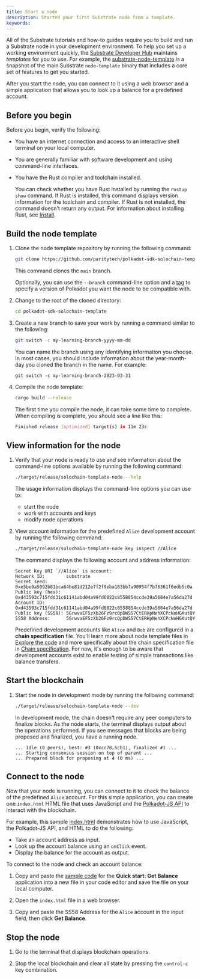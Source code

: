 ```yaml
---
title: Start a node
description: Started your first Substrate node from a template.
keywords:
---
```


All of the Substrate tutorials and how-to guides require you to build and run a Substrate node in your development environment.
To help you set up a working environment quickly, the [Substrate Developer Hub](https://github.com/substrate-developer-hub/) maintains _templates_ for you to use.
For example, the [substrate-node-template](https://github.com/substrate-developer-hub/substrate-node-template/tags/) is a snapshot of the main Substrate `node-template` binary that includes a core set of features to get you started.

After you start the node, you can connect to it using a web browser and a simple application that allows you to look up a balance for a predefined account.

## Before you begin

Before you begin, verify the following:

- You have an internet connection and access to an interactive shell terminal on your local computer.

- You are generally familiar with software development and using command-line interfaces.

- You have the Rust compiler and toolchain installed.

  You can check whether you have Rust installed by running the `rustup show` command.
  If Rust is installed, this command displays version information for the toolchain and compiler.
  If Rust is not installed, the command doesn't return any output.
  For information about installing Rust, see [Install](/install).

## Build the node template

1. Clone the node template repository by running the following command:

   ```sh
   git clone https://github.com/paritytech/polkadot-sdk-solochain-template
   ```

   This command clones the `main` branch.

   Optionally, you can use the `--branch` command-line option and a [tag](https://github.com/paritytech/polkadot-sdk-solochain-template/tags) to specify a version of Polkadot you want the node to be compatible with.

2. Change to the root of the cloned directory:

   ```sh
   cd polkadot-sdk-solochain-template
   ```

3. Create a new branch to save your work by running a command similar to the following:

   ```bash
   git switch -c my-learning-branch-yyyy-mm-dd
   ```

   You can name the branch using any identifying information you choose.
   In most cases, you should include information about the year-month-day you cloned the branch in the name.
   For example:

   ```text
   git switch -c my-learning-branch-2023-03-31
   ```

4. Compile the node template:

   ```sh
   cargo build --release
   ```

   The first time you compile the node, it can take some time to complete.
   When compiling is complete, you should see a line like this:

   ```bash
   Finished release [optimized] target(s) in 11m 23s
   ```

## View information for the node

1. Verify that your node is ready to use and see information about the command-line options available by running the following command:

   ```sh
   ./target/release/solochain-template-node --help
   ```

   The usage information displays the command-line options you can use to:

   - start the node
   - work with accounts and keys
   - modify node operations

1. View account information for the predefined `Alice` development account by running the following command:

   ```sh
   ./target/release/solochain-template-node key inspect //Alice
   ```

   The command displays the following account and address information:

   ```text
   Secret Key URI `//Alice` is account:
   Network ID:        substrate
   Secret seed:       0xe5be9a5092b81bca64be81d212e7f2f9eba183bb7a90954f7b76361f6edb5c0a
   Public key (hex):  0xd43593c715fdd31c61141abd04a99fd6822c8558854ccde39a5684e7a56da27d
   Account ID:        0xd43593c715fdd31c61141abd04a99fd6822c8558854ccde39a5684e7a56da27d
   Public key (SS58): 5GrwvaEF5zXb26Fz9rcQpDWS57CtERHpNehXCPcNoHGKutQY
   SS58 Address:      5GrwvaEF5zXb26Fz9rcQpDWS57CtERHpNehXCPcNoHGKutQY
   ```

   Predefined development accounts like `Alice` and `Bob` are configured in a **chain specification** file.
   You'll learn more about node template files in [Explore the code](/quick-start/explore-the-code/) and more specifically about the chain specification file in [Chain specification](/build/chain-spec/).
   For now, it's enough to be aware that development accounts exist to enable testing of simple transactions like balance transfers.

## Start the blockchain

1. Start the node in development mode by running the following command:

   ```sh
   ./target/release/solochain-template-node --dev
   ```

   In development mode, the chain doesn't require any peer computers to finalize blocks.
   As the node starts, the terminal displays output about the operations performed.
   If you see messages that blocks are being proposed and finalized, you have a running node.

   ```text
   ... Idle (0 peers), best: #3 (0xcc78…5cb1), finalized #1 ...
   ... Starting consensus session on top of parent ...
   ... Prepared block for proposing at 4 (0 ms) ...
   ```

## Connect to the node

Now that your node is running, you can connect to it to check the balance of the predefined `Alice` account.
For this simple application, you can create one `index.html` HTML file that uses JavaScript and the [Polkadot-JS API](https://polkadot.js.org/docs/api) to interact with the blockchain.

For example, this sample [index.html](/assets/quickstart/index.html) demonstrates how to use JavaScript, the Polkadot-JS API, and HTML to do the following:

- Take an account address as input.
- Look up the account balance using an `onClick` event.
- Display the balance for the account as output.

To connect to the node and check an account balance:

1. Copy and paste the [sample code](/assets/quickstart/index.html) for the **Quick start: Get Balance** application into a new file in your code editor and save the file on your local computer.

2. Open the `index.html` file in a web browser.

3. Copy and paste the SS58 Address for the `Alice` account in the input field, then click **Get Balance**.

## Stop the node

1. Go to the terminal that displays blockchain operations.

1. Stop the local blockchain and clear all state by pressing the `control-c` key combination.

